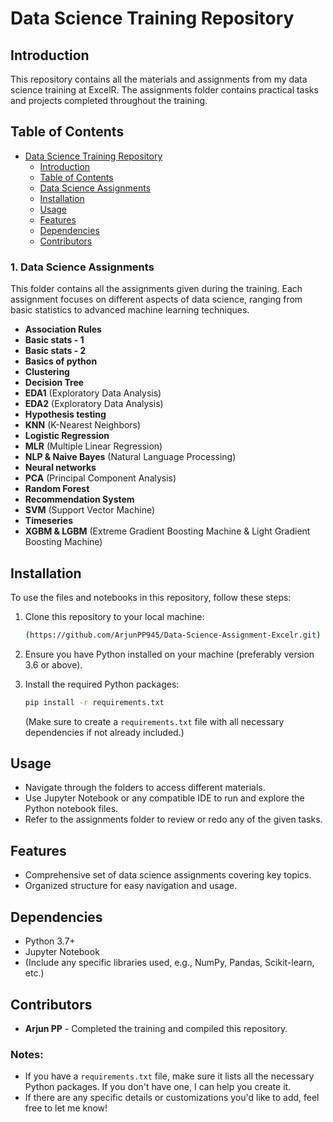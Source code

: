 # Data Science Training Repository

## Introduction
This repository contains all the materials and assignments from my data science training at ExcelR. The assignments folder contains practical tasks and projects completed throughout the training.

## Table of Contents
- [Data Science Training Repository](#data-science-training-repository)
  - [Introduction](#introduction)
  - [Table of Contents](#table-of-contents)
  - [Data Science Assignments](#Data-Science-Assignments)
  - [Installation](#installation)
  - [Usage](#usage)
  - [Features](#features)
  - [Dependencies](#dependencies)
  - [Contributors](#contributors)

### 1. Data Science Assignments
This folder contains all the assignments given during the training. Each assignment focuses on different aspects of data science, ranging from basic statistics to advanced machine learning techniques.

- **Association Rules**
- **Basic stats - 1**
- **Basic stats - 2**
- **Basics of python**
- **Clustering**
- **Decision Tree**
- **EDA1** (Exploratory Data Analysis)
- **EDA2** (Exploratory Data Analysis)
- **Hypothesis testing**
- **KNN** (K-Nearest Neighbors)
- **Logistic Regression**
- **MLR** (Multiple Linear Regression)
- **NLP & Naive Bayes** (Natural Language Processing)
- **Neural networks**
- **PCA** (Principal Component Analysis)
- **Random Forest**
- **Recommendation System**
- **SVM** (Support Vector Machine)
- **Timeseries**
- **XGBM & LGBM** (Extreme Gradient Boosting Machine & Light Gradient Boosting Machine)

## Installation
To use the files and notebooks in this repository, follow these steps:

1. Clone this repository to your local machine:
   ```bash
   (https://github.com/ArjunPP945/Data-Science-Assignment-Excelr.git)
   ```
2. Ensure you have Python installed on your machine (preferably version 3.6 or above).

3. Install the required Python packages:
   ```bash
   pip install -r requirements.txt
   ```
   (Make sure to create a `requirements.txt` file with all necessary dependencies if not already included.)

## Usage
- Navigate through the folders to access different materials.
- Use Jupyter Notebook or any compatible IDE to run and explore the Python notebook files.
- Refer to the assignments folder to review or redo any of the given tasks.

## Features
- Comprehensive set of data science assignments covering key topics.
- Organized structure for easy navigation and usage.

## Dependencies
- Python 3.7+
- Jupyter Notebook
- (Include any specific libraries used, e.g., NumPy, Pandas, Scikit-learn, etc.)

## Contributors
- **Arjun PP** - Completed the training and compiled this repository.


### Notes:
- If you have a `requirements.txt` file, make sure it lists all the necessary Python packages. If you don't have one, I can help you create it.
- If there are any specific details or customizations you'd like to add, feel free to let me know!
